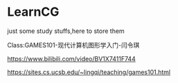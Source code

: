# LearnCG
just some study stuffs,here to store them

Class:GAMES101-现代计算机图形学入门-闫令琪

https://www.bilibili.com/video/BV1X7411F744

https://sites.cs.ucsb.edu/~lingqi/teaching/games101.html
